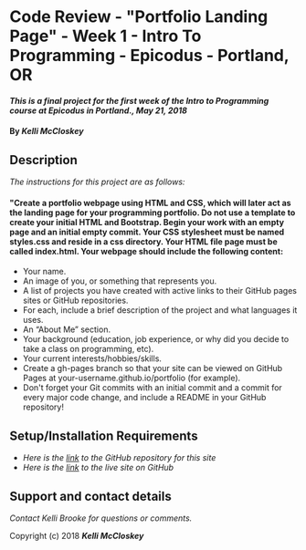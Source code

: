 # Code Review - "Portfolio Landing Page" - Week 1 - Intro To Programming - Epicodus - Portland, OR

#### _This is a final project for the first week of the Intro to Programming course at Epicodus in Portland., May 21, 2018_

#### By _**Kelli McCloskey**_

## Description

_The instructions for this project are as follows:_

#### "Create a portfolio webpage using HTML and CSS, which will later act as the landing page for your programming portfolio. Do not use a template to create your initial HTML and Bootstrap. Begin your work with an empty page and an initial empty commit. Your CSS stylesheet must be named styles.css and reside in a css directory. Your HTML file page must be called index.html. Your webpage should include the following content:

* Your name.
* An image of you, or something that represents you.
* A list of projects you have created with active links to their GitHub pages sites or GitHub repositories.
* For each, include a brief description of the project and what languages it uses.
* An “About Me” section.
* Your background (education, job experience, or why did you decide to take a class on programming, etc).
* Your current interests/hobbies/skills.
* Create a gh-pages branch so that your site can be viewed on GitHub Pages at your-username.github.io/portfolio (for example).
* Don't forget your Git commits with an initial commit and a commit for every major code change, and include a README in your GitHub repository!



## Setup/Installation Requirements

* _Here is the [link](https://github.com/kellibrooke/code-review-week1) to the GitHub repository for this site_
* _Here is the [link](https://kellibrooke.github.io/code-review-week1/) to the live site on GitHub_

## Support and contact details

_Contact Kelli Brooke for questions or comments._


Copyright (c) 2018 **_Kelli McCloskey_**
